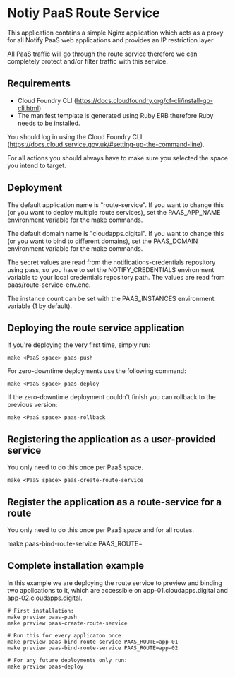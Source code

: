 # Notiy PaaS Route Service

This application contains a simple Nginx application which acts as a proxy for all Notify PaaS web applications and provides an IP restriction layer

All PaaS traffic will go through the route service therefore we can completely protect and/or filter traffic with this service.

## Requirements

* Cloud Foundry CLI (https://docs.cloudfoundry.org/cf-cli/install-go-cli.html)
* The manifest template is generated using Ruby ERB therefore Ruby needs to be installed.

You should log in using the Cloud Foundry CLI (https://docs.cloud.service.gov.uk/#setting-up-the-command-line).

For all actions you should always have to make sure you selected the space you intend to target.

## Deployment

The default application name is "route-service". If you want to change this (or you want to deploy multiple route services), set the PAAS_APP_NAME environment variable for the make commands.

The default domain name is "cloudapps.digital". If you want to change this (or you want to bind to different domains), set the PAAS_DOMAIN environment variable for the make commands.

The secret values are read from the notifications-credentials repository using pass, so you have to set the NOTIFY_CREDENTIALS environment variable to your local credentials repository path. The values are read from paas/route-service-env.enc.

The instance count can be set with the PAAS_INSTANCES environment variable (1 by default).

## Deploying the route service application

If you're deploying the very first time, simply run:

```
make <PaaS space> paas-push
```

For zero-downtime deployments use the following command:

```
make <PaaS space> paas-deploy
```

If the zero-downtime deployment couldn't finish you can rollback to the previous version:

```
make <PaaS space> paas-rollback
```

## Registering the application as a user-provided service

You only need to do this once per PaaS space.

```
make <PaaS space> paas-create-route-service
```

## Register the application as a route-service for a route

You only need to do this once per PaaS space and for all routes.

make <PaaS space> paas-bind-route-service PAAS_ROUTE=<route of your application>

## Complete installation example

In this example we are deploying the route service to preview and binding two applications to it, which are accessible on app-01.cloudapps.digital and app-02.cloudapps.digital.

```
# First installation:
make preview paas-push
make preview paas-create-route-service

# Run this for every applicaton once
make preview paas-bind-route-service PAAS_ROUTE=app-01
make preview paas-bind-route-service PAAS_ROUTE=app-02

# For any future deployments only run:
make preview paas-deploy
```
